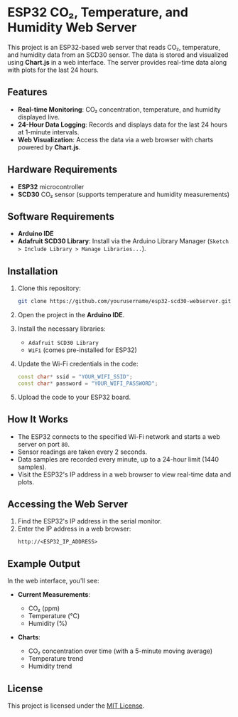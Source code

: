 # ESP32 CO₂, Temperature, and Humidity Web Server

This project is an ESP32-based web server that reads CO₂, temperature, and humidity data from an SCD30 sensor. The data is stored and visualized using **Chart.js** in a web interface. The server provides real-time data along with plots for the last 24 hours.

## Features

- **Real-time Monitoring**: CO₂ concentration, temperature, and humidity displayed live.
- **24-Hour Data Logging**: Records and displays data for the last 24 hours at 1-minute intervals.
- **Web Visualization**: Access the data via a web browser with charts powered by **Chart.js**.

## Hardware Requirements

- **ESP32** microcontroller
- **SCD30** CO₂ sensor (supports temperature and humidity measurements)

## Software Requirements

- **Arduino IDE**
- **Adafruit SCD30 Library**: Install via the Arduino Library Manager (`Sketch > Include Library > Manage Libraries...`).

## Installation

1. Clone this repository:
   ```bash
   git clone https://github.com/yourusername/esp32-scd30-webserver.git
   ```
2. Open the project in the **Arduino IDE**.

3. Install the necessary libraries:
   - `Adafruit SCD30 Library`
   - `WiFi` (comes pre-installed for ESP32)

4. Update the Wi-Fi credentials in the code:
   ```cpp
   const char* ssid = "YOUR_WIFI_SSID";
   const char* password = "YOUR_WIFI_PASSWORD";
   ```

5. Upload the code to your ESP32 board.

## How It Works

- The ESP32 connects to the specified Wi-Fi network and starts a web server on port `80`.
- Sensor readings are taken every 2 seconds.
- Data samples are recorded every minute, up to a 24-hour limit (1440 samples).
- Visit the ESP32's IP address in a web browser to view real-time data and plots.

## Accessing the Web Server

1. Find the ESP32's IP address in the serial monitor.
2. Enter the IP address in a web browser:
   ```
   http://<ESP32_IP_ADDRESS>
   ```

## Example Output

In the web interface, you'll see:

- **Current Measurements**:  
  - CO₂ (ppm)  
  - Temperature (°C)  
  - Humidity (%)  

- **Charts**:  
  - CO₂ concentration over time (with a 5-minute moving average)  
  - Temperature trend  
  - Humidity trend  

## License

This project is licensed under the [MIT License](LICENSE).